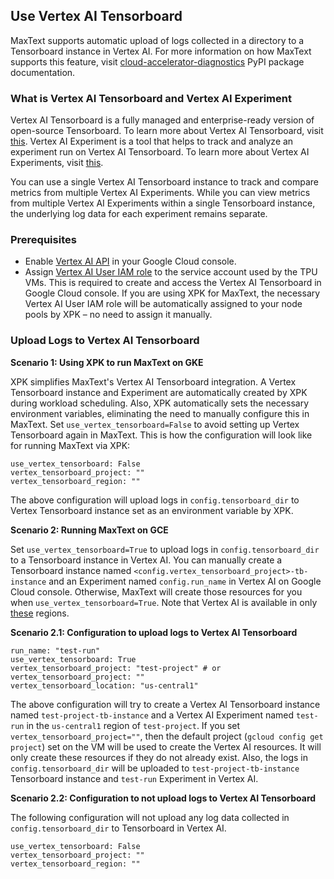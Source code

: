<!--
 Copyright 2023 Google LLC

 Licensed under the Apache License, Version 2.0 (the "License");
 you may not use this file except in compliance with the License.
 You may obtain a copy of the License at

      https://www.apache.org/licenses/LICENSE-2.0

 Unless required by applicable law or agreed to in writing, software
 distributed under the License is distributed on an "AS IS" BASIS,
 WITHOUT WARRANTIES OR CONDITIONS OF ANY KIND, either express or implied.
 See the License for the specific language governing permissions and
 limitations under the License.
-->
## Use Vertex AI Tensorboard
MaxText supports automatic upload of logs collected in a directory to a Tensorboard instance in Vertex AI. For more information on how MaxText supports this feature, visit [cloud-accelerator-diagnostics](https://pypi.org/project/cloud-accelerator-diagnostics) PyPI package documentation.

### What is Vertex AI Tensorboard and Vertex AI Experiment
Vertex AI Tensorboard is a fully managed and enterprise-ready version of open-source Tensorboard. To learn more about Vertex AI Tensorboard, visit [this](https://cloud.google.com/vertex-ai/docs/experiments/tensorboard-introduction). Vertex AI Experiment is a tool that helps to track and analyze an experiment run on Vertex AI Tensorboard. To learn more about Vertex AI Experiments, visit [this](https://cloud.google.com/vertex-ai/docs/experiments/intro-vertex-ai-experiments). 

You can use a single Vertex AI Tensorboard instance to track and compare metrics from multiple Vertex AI Experiments. While you can view metrics from multiple Vertex AI Experiments within a single Tensorboard instance, the underlying log data for each experiment remains separate.

### Prerequisites
* Enable [Vertex AI API](https://cloud.google.com/vertex-ai/docs/start/cloud-environment#enable_vertexai_apis) in your Google Cloud console.
* Assign [Vertex AI User IAM role](https://cloud.google.com/vertex-ai/docs/general/access-control#aiplatform.user) to the service account used by the TPU VMs. This is required to create and access the Vertex AI Tensorboard in Google Cloud console. If you are using XPK for MaxText, the necessary Vertex AI User IAM role will be automatically assigned to your node pools by XPK – no need to assign it manually.

### Upload Logs to Vertex AI Tensorboard
**Scenario 1: Using XPK to run MaxText on GKE**

XPK simplifies MaxText's Vertex AI Tensorboard integration. A Vertex Tensorboard instance and Experiment are automatically created by XPK during workload scheduling. Also, XPK automatically sets the necessary environment variables, eliminating the need to manually configure this in MaxText. Set `use_vertex_tensorboard=False` to avoid setting up Vertex Tensorboard again in MaxText. This is how the configuration will look like for running MaxText via XPK:
```
use_vertex_tensorboard: False
vertex_tensorboard_project: ""
vertex_tensorboard_region: ""
```
The above configuration will upload logs in `config.tensorboard_dir` to Vertex Tensorboard instance set as an environment variable by XPK.

**Scenario 2: Running MaxText on GCE**

Set `use_vertex_tensorboard=True` to upload logs in `config.tensorboard_dir` to a Tensorboard instance in Vertex AI. You can manually create a Tensorboard instance named `<config.vertex_tensorboard_project>-tb-instance` and an Experiment named `config.run_name` in Vertex AI on Google Cloud console. Otherwise, MaxText will create those resources for you when `use_vertex_tensorboard=True`. Note that Vertex AI is available in only [these](https://cloud.google.com/vertex-ai/docs/general/locations#available-regions) regions.

**Scenario 2.1: Configuration to upload logs to Vertex AI Tensorboard**

```
run_name: "test-run"
use_vertex_tensorboard: True
vertex_tensorboard_project: "test-project" # or vertex_tensorboard_project: ""
vertex_tensorboard_location: "us-central1"
```
The above configuration will try to create a Vertex AI Tensorboard instance named `test-project-tb-instance` and a Vertex AI Experiment named `test-run` in the `us-central1` region of `test-project`. If you set `vertex_tensorboard_project=""`, then the default project (`gcloud config get project`) set on the VM will be used to create the Vertex AI resources. It will only create these resources if they do not already exist. Also, the logs in `config.tensorboard_dir` will be uploaded to `test-project-tb-instance` Tensorboard instance and `test-run` Experiment in Vertex AI.

**Scenario 2.2: Configuration to not upload logs to Vertex AI Tensorboard**

The following configuration will not upload any log data collected in `config.tensorboard_dir` to Tensorboard in Vertex AI.
```
use_vertex_tensorboard: False
vertex_tensorboard_project: ""
vertex_tensorboard_region: ""
```

